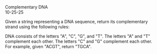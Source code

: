 Complementary DNA              
10-25-25

Given a string representing a DNA sequence, return its complementary strand using the following rules:

DNA consists of the letters "A", "C", "G", and "T".
The letters "A" and "T" complement each other.
The letters "C" and "G" complement each other.
For example, given "ACGT", return "TGCA".
